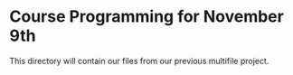 # Course Programming for November 9th

This directory will contain our files from our previous multifile project.
